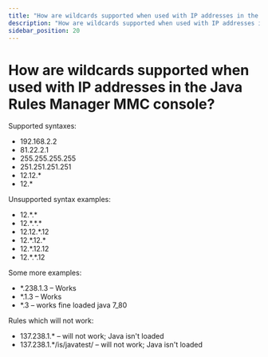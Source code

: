 ```yaml
---
title: "How are wildcards supported when used with IP addresses in the Java Rules Manager MMC console?"
description: "How are wildcards supported when used with IP addresses in the Java Rules Manager MMC console?"
sidebar_position: 20
---
```


# How are wildcards supported when used with IP addresses in the Java Rules Manager MMC console?

Supported syntaxes:

- 192.168.2.2
- 81.22.2.1
- 255.255.255.255
- 251.251.251.251
- 12.12.\*
- 12.\*

Unsupported syntax examples:

- 12.\*.\*
- 12.\*.\*.\*
- 12.12.\*.12
- 12.\*.12.\*
- 12.\*.12.12
- 12.\*.\*.12

Some more examples:

- \*.238.1.3 – Works
- \*.1.3 – Works
- \*.3 – works fine loaded java 7_80

Rules which will not work:

- 137.238.1.\* – will not work; Java isn't loaded
- 137.238.1.\*/is/javatest/ – will not work; Java isn't loaded
